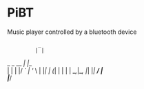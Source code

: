 # PiBT
Music player controlled by a bluetooth device

              _     
             | |    
  _   _  __ _| |__  
 | | | |/ _` | '_ \ 
 | |_| | (_| | | | |
  \__,_|\__, |_| |_|
         __/ |      
        |___/       
